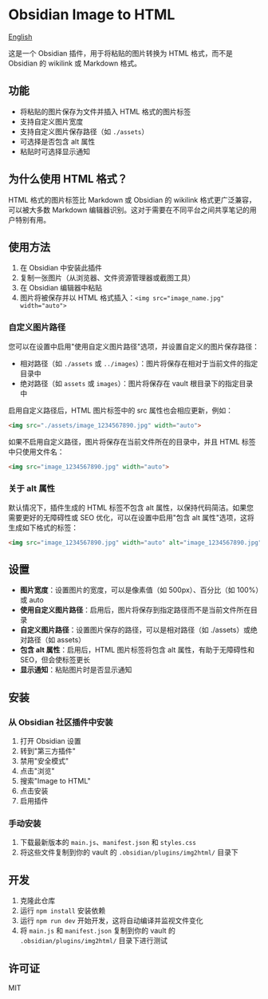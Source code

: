 # Obsidian Image to HTML

[English](README.md)

这是一个 Obsidian 插件，用于将粘贴的图片转换为 HTML 格式，而不是 Obsidian 的 wikilink 或 Markdown 格式。

## 功能

- 将粘贴的图片保存为文件并插入 HTML 格式的图片标签
- 支持自定义图片宽度
- 支持自定义图片保存路径（如 `./assets`）
- 可选择是否包含 alt 属性
- 粘贴时可选择显示通知

## 为什么使用 HTML 格式？

HTML 格式的图片标签比 Markdown 或 Obsidian 的 wikilink 格式更广泛兼容，可以被大多数 Markdown 编辑器识别。这对于需要在不同平台之间共享笔记的用户特别有用。

## 使用方法

1. 在 Obsidian 中安装此插件
2. 复制一张图片（从浏览器、文件资源管理器或截图工具）
3. 在 Obsidian 编辑器中粘贴
4. 图片将被保存并以 HTML 格式插入：`<img src="image_name.jpg" width="auto">`

### 自定义图片路径

您可以在设置中启用"使用自定义图片路径"选项，并设置自定义的图片保存路径：

- 相对路径（如 `./assets` 或 `../images`）：图片将保存在相对于当前文件的指定目录中
- 绝对路径（如 `assets` 或 `images`）：图片将保存在 vault 根目录下的指定目录中

启用自定义路径后，HTML 图片标签中的 src 属性也会相应更新，例如：
```html
<img src="./assets/image_1234567890.jpg" width="auto">
```

如果不启用自定义路径，图片将保存在当前文件所在的目录中，并且 HTML 标签中只使用文件名：
```html
<img src="image_1234567890.jpg" width="auto">
```

### 关于 alt 属性

默认情况下，插件生成的 HTML 标签不包含 alt 属性，以保持代码简洁。如果您需要更好的无障碍性或 SEO 优化，可以在设置中启用"包含 alt 属性"选项，这将生成如下格式的标签：

```html
<img src="image_1234567890.jpg" width="auto" alt="image_1234567890.jpg">
```

## 设置

- **图片宽度**：设置图片的宽度，可以是像素值（如 500px）、百分比（如 100%）或 auto
- **使用自定义图片路径**：启用后，图片将保存到指定路径而不是当前文件所在目录
- **自定义图片路径**：设置图片保存的路径，可以是相对路径（如 ./assets）或绝对路径（如 assets）
- **包含 alt 属性**：启用后，HTML 图片标签将包含 alt 属性，有助于无障碍性和 SEO，但会使标签更长
- **显示通知**：粘贴图片时是否显示通知

## 安装

### 从 Obsidian 社区插件中安装

1. 打开 Obsidian 设置
2. 转到"第三方插件"
3. 禁用"安全模式"
4. 点击"浏览"
5. 搜索"Image to HTML"
6. 点击安装
7. 启用插件

### 手动安装

1. 下载最新版本的 `main.js`、`manifest.json` 和 `styles.css`
2. 将这些文件复制到你的 vault 的 `.obsidian/plugins/img2html/` 目录下

## 开发

1. 克隆此仓库
2. 运行 `npm install` 安装依赖
3. 运行 `npm run dev` 开始开发，这将自动编译并监视文件变化
4. 将 `main.js` 和 `manifest.json` 复制到你的 vault 的 `.obsidian/plugins/img2html/` 目录下进行测试

## 许可证

MIT 